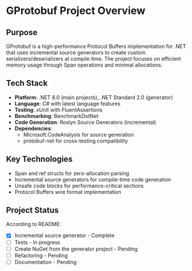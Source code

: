 # GProtobuf Project Overview

## Purpose
GProtobuf is a high-performance Protocol Buffers implementation for .NET that uses incremental source generators to create custom serializers/deserializers at compile time. The project focuses on efficient memory usage through Span<byte> operations and minimal allocations.

## Tech Stack
- **Platform**: .NET 8.0 (main projects), .NET Standard 2.0 (generator)
- **Language**: C# with latest language features
- **Testing**: xUnit with FluentAssertions
- **Benchmarking**: BenchmarkDotNet
- **Code Generation**: Roslyn Source Generators (incremental)
- **Dependencies**: 
  - Microsoft.CodeAnalysis for source generation
  - protobuf-net for cross-testing compatibility
  
## Key Technologies
- Span<byte> and ref structs for zero-allocation parsing
- Incremental source generators for compile-time code generation
- Unsafe code blocks for performance-critical sections
- Protocol Buffers wire format implementation

## Project Status
According to README:
- [X] Incremental source generator - Complete
- [ ] Tests - In progress
- [ ] Create NuGet from the generator project - Pending
- [ ] Refactoring - Pending
- [ ] Documentation - Pending